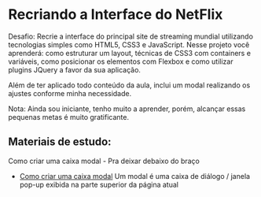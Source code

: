 # Recriando a Interface do NetFlix

Desafio:
Recrie a interface do principal site de streaming mundial utilizando tecnologias simples como HTML5, CSS3 e JavaScript. Nesse projeto você aprenderá: como estruturar um layout, técnicas de CSS3 com containers e variáveis, como posicionar os elementos com Flexbox e como utilizar plugins JQuery a favor da sua aplicação.

Além de ter aplicado todo conteúdo da aula, inclui um modal realizando os ajustes conforme minha necessidade.
 
Nota: Ainda sou iniciante, tenho muito a aprender, porém, alcançar essas pequenas metas é muito gratificante.


## Materiais de estudo:
Como criar uma caixa modal - Pra deixar debaixo do braço

* [Como criar uma caixa modal](https://www.w3schools.com/howto/howto_css_modals.asp)
Um modal é uma caixa de diálogo / janela pop-up exibida na parte superior da página atual